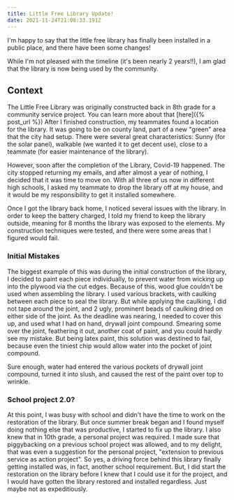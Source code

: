```yaml
---
title: Little Free Library Update!
date: 2021-11-24T21:08:33.191Z
---
```

I'm happy to say that the little free library has finally been installed in a public place, and there have been some changes!

While I'm not pleased with the timeline (it's been nearly 2 years!!), I am glad that the library is now being used by the community.

## Context

The Little Free Library was originally constructed back in 8th grade for a community service project. You can learn more about that \[here]({% post_url %}) After I finished construction, my teammates found a location for the library. It was going to be on county land, part of a new "green" area that the city had setup. There were several great characteristics: Sunny (for the solar panel), walkable (we wanted it to get decent use), close to a teammate (for easier maintenance of the library). 

However, soon after the completion of the Library, Covid-19 happened. The city stopped returning my emails, and after almost a year of nothing, I decided that it was time to move on. With all three of us now in different high schools, I asked my teammate to drop the library off at my house, and it would be my responsibility to get it installed somewhere. 

Once I got the library back home, I noticed several issues with the library. In order to keep the battery charged, I told my friend to keep the library outside, meaning for 8 months the library was exposed to the elements. My construction techniques were tested, and there were some areas that I figured would fail. 

### Initial Mistakes

The biggest example of this was during the initial construction of the library, I decided to paint each piece individually, to prevent water from wicking up into the plywood via the cut edges. Because of this, wood glue couldn't be used when assembling the library. I used various brackets, with caulking between each piece to seal the library. But while applying the caulking, I did not tape around the joint, and 2 ugly, prominent beads of caulking dried on either side of the joint. As the deadline was nearing, I needed to cover this up, and used what I had on hand, drywall joint compound. Smearing some over the joint, feathering it out, another coat of paint, and you could hardly see my mistake. But being latex paint, this solution was destined to fail, because even the tiniest chip would allow water into the pocket of joint compound.

Sure enough, water had entered the various pockets of drywall joint compound, turned it into slush, and caused the rest of the paint over top to wrinkle. 

### School project 2.0?

At this point, I was busy with school and didn't have the time to work on the restoration of the library. But once summer break began and I found myself doing nothing else that was productive, I started to fix up the library. I also knew that in 10th grade, a personal project was required. I made sure that piggybacking on a previous school project was allowed, and to my delight, that was even a suggestion for the personal project, "extension to previous service as action project". So yes, a driving force behind this library finally getting installed was, in fact, another school requirement. But, I did start the restoration on the library before I knew that I could use it for the project, and I would have gotten the library restored and installed regardless. Just maybe not as expeditiously.